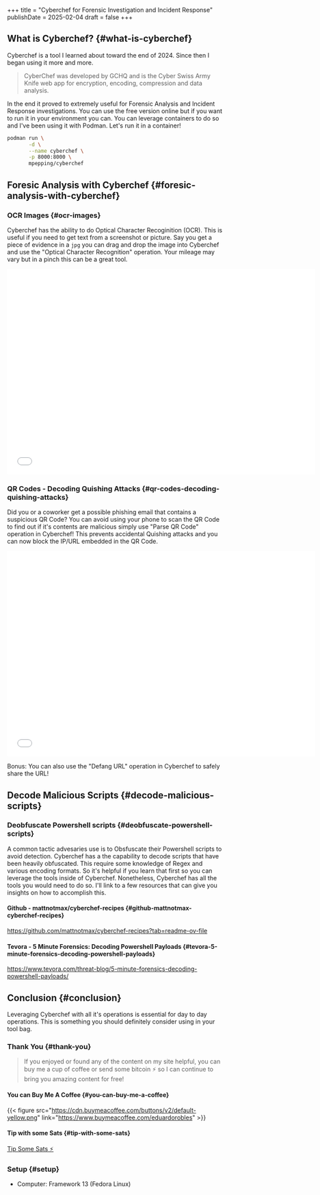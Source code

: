 +++
title = "Cyberchef for Forensic Investigation and Incident Response"
publishDate = 2025-02-04
draft = false
+++

## What is Cyberchef? {#what-is-cyberchef}

Cyberchef is a tool I learned about toward the end of 2024. Since then I began using it more and more.

> CyberChef was developed by GCHQ and is the Cyber Swiss Army Knife web app for encryption, encoding, compression and data analysis.

In the end it proved to extremely useful for Forensic Analysis and Incident Response investigations. You can use the free version online but if you want to run it in your environment you can. You can leverage containers to do so and I've been using it with Podman. Let's run it in a container!

```sh
podman run \
       -d \
       --name cyberchef \
       -p 8000:8000 \
       mpepping/cyberchef
```


## Foresic Analysis with Cyberchef {#foresic-analysis-with-cyberchef}


### OCR Images {#ocr-images}

Cyberchef has the ability to do Optical Character Recoginition (OCR). This is useful if you need to get text from a screenshot or picture. Say you get a piece of evidence in a `jpg` you can drag and drop the image into Cyberchef and use the "Optical Character Recognition" operation. Your mileage may vary but in a pinch this can be a great tool.

<iframe src="images/cyberchefdemo1.mp4" width="720" height="480" frameborder="0" webkitallowfullscreen="true" mozallowfullscreen="true" allowfullscreen></iframe>


### QR Codes - Decoding Quishing Attacks {#qr-codes-decoding-quishing-attacks}

Did you or a coworker get a possible phishing email that contains a suspicious QR Code? You can avoid using your phone to scan the QR Code to find out if it's contents are malicious simply use "Parse QR Code" operation in Cyberchef! This prevents accidental Quishing attacks and you can now block the IP/URL embedded in the QR Code.

<iframe src="images/cyberchefdemo2.mp4" width="720" height="480" frameborder="0" webkitallowfullscreen="true" mozallowfullscreen="true" allowfullscreen></iframe>

Bonus: You can also use the "Defang URL" operation in Cyberchef to safely share the URL!


## Decode Malicious Scripts {#decode-malicious-scripts}


### Deobfuscate Powershell scripts {#deobfuscate-powershell-scripts}

A common tactic advesaries use is to Obsfuscate their Powershell scripts to avoid detection. Cyberchef has a the capability to decode scripts that have been heavily obfuscated. This require some knowledge of Regex and various encoding formats. So it's helpful if you learn that first so you can leverage the tools inside of Cyberchef. Nonetheless, Cyberchef has all the tools you would need to do so. I'll link to a few resources that can give you insights on how to accomplish this.


#### Github - mattnotmax/cyberchef-recipes {#github-mattnotmax-cyberchef-recipes}

<https://github.com/mattnotmax/cyberchef-recipes?tab=readme-ov-file>


#### Tevora - 5 Minute Forensics: Decoding Powershell Payloads {#tevora-5-minute-forensics-decoding-powershell-payloads}

<https://www.tevora.com/threat-blog/5-minute-forensics-decoding-powershell-payloads/>


## Conclusion {#conclusion}

Leveraging Cyberchef with all it's operations is essential for day to day operations. This is something you should definitely consider using in your tool bag.


### Thank You {#thank-you}

> If you enjoyed or found any of the content on my site helpful, you can buy me a cup of coffee or send some bitcoin  ⚡ so I can continue to bring you amazing content for free!


#### You can Buy Me A Coffee {#you-can-buy-me-a-coffee}

{{< figure src="https://cdn.buymeacoffee.com/buttons/v2/default-yellow.png" link="https://www.buymeacoffee.com/eduardorobles" >}}


#### Tip with some Sats {#tip-with-some-sats}

[Tip Some Sats ⚡](https://getalby.com/p/tacosandlinux)


### Setup {#setup}

-   Computer: Framework 13 (Fedora Linux)
